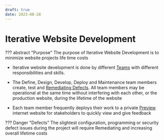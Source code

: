 ```yaml
---
draft: true
date: 2023-08-28
---
```


# Iterative Website Development

??? abstract "Purpose"
    The purpose of Iterative Website Development is to minimize website projects life time costs

- Iterative website development is done by different [Teams](../../team_overview.md) with different responsibilities and skills.
 
- The Define, Design, Develop, Deploy and Maintenance team members create, test and [Remediating Defects](defect_remediation_cost.md)​. All team members may be operational at the same time without interfering with each other, or the production website, during the lifetime of the website

- Each team member frequently deploys their work to a private [Preview](preview.md) internet website for stakeholders to quickly view and give feedback 

??? Danger "Defects"
	The slightest configuration, programming or security defect issues during the project will require Remediating and increasing overall lifetime costs 
	
